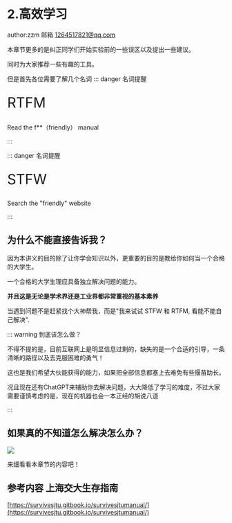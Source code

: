 # 2.高效学习

author:zzm 邮箱 1264517821@qq.com

本章节更多的是纠正同学们开始实验前的一些误区以及提出一些建议。

同时为大家推荐一些有趣的工具。

但是首先各位需要了解几个名词
::: danger 名词提醒

<div style="font-size: 2rem;line-height: 2;">RTFM</div>

Read the f**（friendly） manual

:::

::: danger 名词提醒

<div style="font-size: 2rem;line-height: 2;">STFW</div>

Search the "friendly" website

:::

## 为什么不能直接告诉我？

因为本讲义的目的除了让你学会知识以外，更重要的目的是教给你如何当一个合格的大学生。

一个合格的大学生理应具备独立解决问题的能力。

**并且这是无论是学术界还是工业界都非常重视的基本素养**

当遇到问题不是赶紧找个大神帮我，而是"我来试试 STFW 和 RTFM, 看能不能自己解决".

::: warning 到底该怎么做？

不得不提的是，目前互联网上是明显信息过剩的，缺失的是一个合适的引导，一条清晰的路径以及去克服困难的勇气！

这也是我们希望大伙能获得的能力，如果把全部信息都塞上去难免有些揠苗助长。

况且现在还有ChatGPT来辅助你去解决问题，大大降低了学习的难度，不过大家需要谨慎考虑的是，现在的机器也会一本正经的胡说八道

:::

## 如果真的不知道怎么解决怎么办？

![](https://pic-hdu-cs-wiki-1307923872.cos.ap-shanghai.myqcloud.com/boxcnSmy1oqFO1glYIYGRZ9NhEb.jpg)

来细看看本章节的内容吧！

## 参考内容 上海交大生存指南

[https://survivesjtu.gitbook.io/survivesjtumanual/](https://survivesjtu.gitbook.io/survivesjtumanual/)

